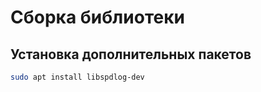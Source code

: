# Сборка библиотеки

## Установка дополнительных пакетов
```bash
sudo apt install libspdlog-dev
```
